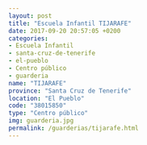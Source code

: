 ```yaml
---
layout: post
title: "Escuela Infantil TIJARAFE"
date: 2017-09-20 20:57:05 +0200
categories:
- Escuela Infantil
- santa-cruz-de-tenerife
- el-pueblo
- Centro público
- guarderia
name: "TIJARAFE"
province: "Santa Cruz de Tenerife"
location: "El Pueblo"
code: "38015850"
type: "Centro público"
img: guarderia.jpg
permalink: /guarderias/tijarafe.html
---
```

